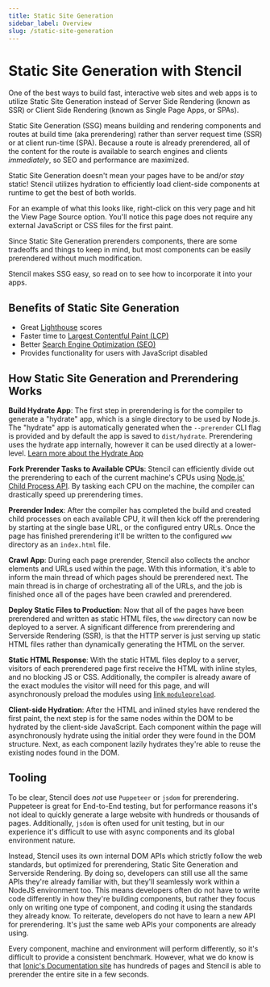 ```yaml
---
title: Static Site Generation
sidebar_label: Overview
slug: /static-site-generation
---
```


# Static Site Generation with Stencil

One of the best ways to build fast, interactive web sites and web apps is to utilize Static Site Generation instead of Server Side Rendering (known as SSR) or Client Side Rendering (known as Single Page Apps, or SPAs).

Static Site Generation (SSG) means building and rendering components and routes at build time (aka prerendering) rather than server request time (SSR) or at client run-time (SPA). Because a route is already prerendered, all of the content for the route is available to search engines and clients _immediately_, so SEO and performance are maximized.

Static Site Generation doesn't mean your pages have to be and/or _stay_ static! Stencil utilizes hydration to efficiently load client-side components at runtime to get the best of both worlds.

For an example of what this looks like, right-click on this very page and hit the View Page Source option. You'll notice this page does not require any external JavaScript or CSS files for the first paint.

Since Static Site Generation prerenders components, there are some tradeoffs and things to keep in mind, but most components can be easily prerendered without much modification.

Stencil makes SSG easy, so read on to see how to incorporate it into your apps.

## Benefits of Static Site Generation

- Great [Lighthouse](https://developers.google.com/web/tools/lighthouse/) scores
- Faster time to [Largest Contentful Paint (LCP)](https://web.dev/lcp/)
- Better [Search Engine Optimization (SEO)](https://support.google.com/webmasters/answer/7451184)
- Provides functionality for users with JavaScript disabled

## How Static Site Generation and Prerendering Works

**Build Hydrate App**: The first step in prerendering is for the compiler to generate a "hydrate" app, which is a single directory to be used by Node.js. The "hydrate" app is automatically generated when the `--prerender` CLI flag is provided and by default the app is saved to `dist/hydrate`. Prerendering uses the hydrate app internally, however it can be used directly at a lower-level. [Learn more about the Hydrate App](../guides/hydrate-app.md)

**Fork Prerender Tasks to Available CPUs**: Stencil can efficiently divide out the prerendering to each of the current machine's CPUs using [Node.js' Child Process API](https://nodejs.org/api/child_process.html). By tasking each CPU on the machine, the compiler can drastically speed up prerendering times.

**Prerender Index**: After the compiler has completed the build and created child processes on each available CPU, it will then kick off the prerendering by starting at the single base URL, or the configured entry URLs. Once the page has finished prerendering it'll be written to the configured `www` directory as an `index.html` file.

**Crawl App**: During each page prerender, Stencil also collects the anchor elements and URLs used within the page. With this information, it's able to inform the main thread of which pages should be prerendered next. The main thread is in charge of orchestrating all of the URLs, and the job is finished once all of the pages have been crawled and prerendered.

**Deploy Static Files to Production**: Now that all of the pages have been prerendered and written as static HTML files, the `www` directory can now be deployed to a server. A significant difference from prerendering and Serverside Rendering (SSR), is that the HTTP server is just serving up static HTML files rather than dynamically generating the HTML on the server.

**Static HTML Response**: With the static HTML files deploy to a server, visitors of each prerendered page first receive the HTML with inline styles, and no blocking JS or CSS. Additionally, the compiler is already aware of the exact modules the visitor will need for this page, and will asynchronously preload the modules using [link `modulepreload`](https://html.spec.whatwg.org/multipage/links.html#link-type-modulepreload).

**Client-side Hydration**: After the HTML and inlined styles have rendered the first paint, the next step is for the same nodes within the DOM to be hydrated by the client-side JavaScript. Each component within the page will asynchronously hydrate using the initial order they were found in the DOM structure. Next, as each component lazily hydrates they're able to reuse the existing nodes found in the DOM.

## Tooling

To be clear, Stencil does _not_ use `Puppeteer` or `jsdom` for prerendering. Puppeteer is great for End-to-End
testing, but for performance reasons it's not ideal to quickly generate a large website with hundreds or thousands of pages. Additionally, `jsdom` is often used for unit testing, but in our experience it's difficult to use with async components and its global environment nature.

Instead, Stencil uses its own internal DOM APIs which strictly follow the web standards, but optimized for prerendering, Static Site Generation and Serverside Rendering. By doing so, developers can still use all the same APIs they're already familiar with, but they'll seamlessly work within a NodeJS environment too. This means developers often do not have to write code differently in how they're building components, but rather they focus only on writing one type of component, and coding it using the standards they already know. To reiterate, developers do not have to learn a new API for prerendering. It's just the same web APIs your components are already using.

Every component, machine and environment will perform differently, so it's difficult to provide a consistent benchmark. However, what we do know is that [Ionic's Documentation site](https://ionicframework.com/docs) has hundreds of pages and Stencil is able to prerender the entire site in a few seconds.
